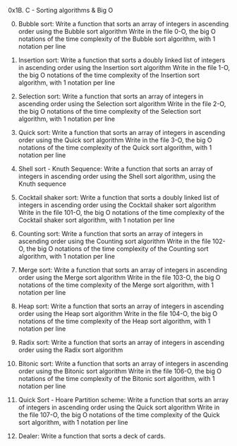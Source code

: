 0x1B. C - Sorting algorithms & Big O

0. Bubble sort: Write a function that sorts an array of integers in ascending order using the Bubble sort algorithm
                Write in the file 0-O, the big O notations of the time complexity of the Bubble sort algorithm, with 1 notation per line

1. Insertion sort: Write a function that sorts a doubly linked list of integers in ascending order using the Insertion sort algorithm
		   Write in the file 1-O, the big O notations of the time complexity of the Insertion sort algorithm, with 1 notation per line

2. Selection sort: Write a function that sorts an array of integers in ascending order using the Selection sort algorithm
                   Write in the file 2-O, the big O notations of the time complexity of the Selection sort algorithm, with 1 notation per line

3. Quick sort: Write a function that sorts an array of integers in ascending order using the Quick sort algorithm
Write in the file 3-O, the big O notations of the time complexity of the Quick sort algorithm, with 1 notation per line

4. Shell sort - Knuth Sequence: Write a function that sorts an array of integers in ascending order using the Shell sort algorithm, using the Knuth sequence

5. Cocktail shaker sort: Write a function that sorts a doubly linked list of integers in ascending order using the Cocktail shaker sort algorithm
Write in the file 101-O, the big O notations of the time complexity of the Cocktail shaker sort algorithm, with 1 notation per line

6. Counting sort: Write a function that sorts an array of integers in ascending order using the Counting sort algorithm
Write in the file 102-O, the big O notations of the time complexity of the Counting sort algorithm, with 1 notation per line

7. Merge sort: Write a function that sorts an array of integers in ascending order using the Merge sort algorithm
Write in the file 103-O, the big O notations of the time complexity of the Merge sort algorithm, with 1 notation per line

8. Heap sort: Write a function that sorts an array of integers in ascending order using the Heap sort algorithm
Write in the file 104-O, the big O notations of the time complexity of the Heap sort algorithm, with 1 notation per line

9. Radix sort: Write a function that sorts an array of integers in ascending order using the Radix sort algorithm

10. Bitonic sort: Write a function that sorts an array of integers in ascending order using the Bitonic sort algorithm
Write in the file 106-O, the big O notations of the time complexity of the Bitonic sort algorithm, with 1 notation per line

11. Quick Sort - Hoare Partition scheme: Write a function that sorts an array of integers in ascending order using the Quick sort algorithm
Write in the file 107-O, the big O notations of the time complexity of the Quick sort algorithm, with 1 notation per line

12. Dealer: Write a function that sorts a deck of cards.
